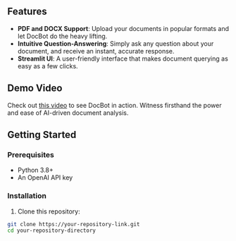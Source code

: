 

## Features

- **PDF and DOCX Support**: Upload your documents in popular formats and let DocBot do the heavy lifting.
- **Intuitive Question-Answering**: Simply ask any question about your document, and receive an instant, accurate response.
- **Streamlit UI**: A user-friendly interface that makes document querying as easy as a few clicks.

## Demo Video

Check out [this video](link-to-your-video) to see DocBot in action. Witness firsthand the power and ease of AI-driven document analysis.

## Getting Started

### Prerequisites

- Python 3.8+
- An OpenAI API key

### Installation

1. Clone this repository:
```bash
git clone https://your-repository-link.git
cd your-repository-directory


